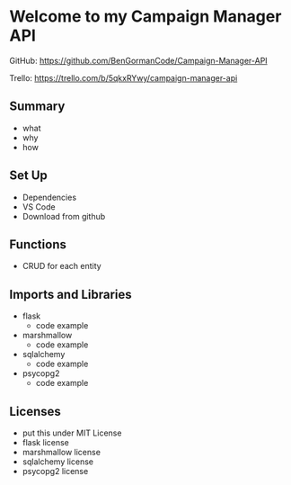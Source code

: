 # Welcome to my Campaign Manager API
GitHub: https://github.com/BenGormanCode/Campaign-Manager-API

Trello: https://trello.com/b/5qkxRYwy/campaign-manager-api


## Summary
- what
- why
- how

## Set Up 
- Dependencies
- VS Code
- Download from github

## Functions
- CRUD for each entity

## Imports and Libraries
- flask
    - code example
- marshmallow
    - code example
- sqlalchemy
    - code example
- psycopg2
    - code example

## Licenses
- put this under MIT License
- flask license
- marshmallow license
- sqlalchemy license
- psycopg2 license


